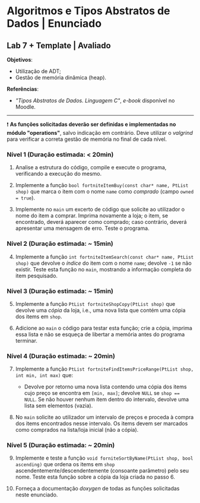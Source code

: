 # Algoritmos e Tipos Abstratos de Dados | Enunciado

## Lab 7 + Template | Avaliado

**Objetivos**:

- Utilização de ADT;
- Gestão de memória dinâmica (heap).

**Referências**:

- *"Tipos Abstratos de Dados. Linguagem C"*, *e-book* disponível no Moodle.

---

:exclamation: **As funções solicitadas deverão ser definidas e implementadas no módulo "operations"**, salvo indicação em contrário. Deve utilizar o *valgrind* para verificar a correta gestão de memória no final de cada nível.

### Nível 1 (Duração estimada: < 20min)

1. Analise a estrutura do código, compile e execute o programa, verificando a execução do mesmo.

2. Implemente a função `bool fortniteItemBuy(const char* name, PtList shop)` que marca o item com o nome `name` como *comprado* (campo `owned = true`).

3. Implemente no `main` um excerto de código que solicite ao utilizador o nome do item a comprar. Imprima novamente a loja; o item, se encontrado, deverá aparecer como comprado; caso contrário, deverá apresentar uma mensagem de erro. Teste o programa.

### Nível 2 (Duração estimada: ~ 15min)

4. Implemente a função `int fortniteItemSearch(const char* name, PtList shop)` que devolve o *índice* do item com o nome `name`; devolve `-1` se não existir. Teste esta função no `main`, mostrando a informação completa do item pesquisado.

### Nível 3 (Duração estimada: ~ 15min)

5. Implemente a função `PtList fortniteShopCopy(PtList shop)` que devolve uma *cópia* da loja, i.e., uma nova lista que contém uma cópia dos items em `shop`.

6. Adicione ao `main` o código para testar esta função; crie a cópia, imprima essa lista e não se esqueça de libertar a memória antes do programa terminar.

### Nível 4 (Duração estimada: ~ 20min)

7. Implemente a função `PtList fortniteFindItemsPriceRange(PtList shop, int min, int max)` que:

	- Devolve por retorno uma nova lista contendo uma cópia dos items cujo preço se encontra em `[min, max]`; devolve `NULL` se `shop == NULL`. Se não houver nenhum item dentro do intervalo, devolve uma lista sem elementos (vazia).
	
8. No `main` solicite ao utilizador um intervalo de preços e proceda à compra dos items encontrados nesse intervalo. Os items devem ser marcados como comprados na lista/loja inicial (não a cópia).

### Nível 5 (Duração estimada: ~ 20min)

9. Implemente e teste a função `void forniteSortByName(PtList shop, bool ascending)` que ordena os items em `shop` ascendentemente/descendentemente (consoante parâmetro) pelo seu nome. Teste esta função sobre a cópia da loja criada no passo 6.

10. Forneça a documentação *doxygen* de todas as funções solicitadas neste enunciado.
